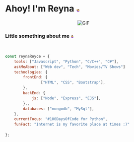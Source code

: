 <h1>Ahoy! I'm Reyna <img src="icons\raise_hands.gif" width="10px"></h1>
<div align="center">
 <img align="center" alt="GIF" src="icons\Hello.gif" width="500" height="350" />
</div>
<h3>Little something about me <img src="icons\icon.gif" width="10px"></h3>
<br>


```javascript
const reynaRoyce = {
    tools: ["Javascript", "Python", "C/C++", "C#"],
    askMeAbout: ["Web dev", "Tech", "Movies/TV Shows"]
    technologies: {
        frontEnd: {
                ["HTML", "CSS", "Bootstrap"],
        },
        backEnd: {
            js: ["Node", "Express", "EJS"],
        },,
        databases: ["mongodb", "MySql"],
    },
    currentFocus: "#100DaysOfCode for Python",
    funFact: "Internet is my favorite place at times :)"

};
```
